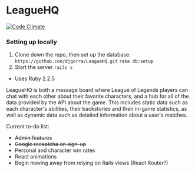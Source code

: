 # LeagueHQ

[![Code Climate](https://lima.codeclimate.com/github/djgorra/LeagueHQ/badges/gpa.svg)](https://lima.codeclimate.com/github/djgorra/LeagueHQ)

### Setting up locally
1. Clone down the repo, then set up the database.
`https://github.com/djgorra/LeagueHQ.git`
`rake db:setup`
2. Start the server
`rails s`

* Uses Ruby 2.2.5


 LeagueHQ is both a message board where League of Legends players can chat with each other about their favorite characters, and a hub for all of the data provided by the API about the game. This includes static data such as each character's abilities, their backstories and their in-game statistics, as well as dynamic data such as detailed information about a user's matches.

 Current to-do list:
 * ~~Admin features~~
 * ~~Google recaptcha on sign-up~~
 * Personal and character win rates
 * React animations
 * Begin moving away from relying on Rails views (React Router?)
